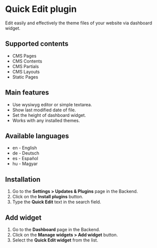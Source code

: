 # Quick Edit plugin
Edit easily and effectively the theme files of your website via dashboard widget.

## Supported contents
* CMS Pages
* CMS Contents
* CMS Partials
* CMS Layouts
* Static Pages

## Main features
* Use wysiwyg editor or simple textarea.
* Show last modified date of file.
* Set the height of dashboard widget.
* Works with any installed themes.

## Available languages
* en - English
* de - Deutsch
* es - Español
* hu - Magyar

## Installation
1. Go to the __Settings > Updates & Plugins__ page in the Backend.
1. Click on the __Install plugins__ button.
1. Type the __Quick Edit__ text in the search field.

## Add widget
1. Go to the __Dashboard__ page in the Backend.
1. Click on the __Manage widgets > Add widget__ button.
1. Select the __Quick Edit widget__ from the list.
